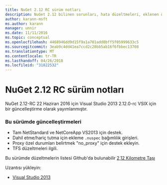 ```yaml
---
title: NuGet 2.12 RC sürüm notları
description: NuGet 2.12 bilinen sorunları, hata düzeltmeleri, eklenen özellikleri ve dcr dahil olmak üzere RC sürüm notları.
author: karann-msft
ms.author: karann
manager: unnir
ms.date: 11/11/2016
ms.topic: conceptual
ms.openlocfilehash: 4468946dd9d15f9a1a701add0bff5f05999633c5
ms.sourcegitcommit: 3eab9c4dd41ea7ccd2c28bb5ab16f6fbbec13708
ms.translationtype: MT
ms.contentlocale: tr-TR
ms.lasthandoff: 04/26/2018
ms.locfileid: "31822532"
---
```

# <a name="nuget-212-rc-release-notes"></a>NuGet 2.12 RC sürüm notları

NuGet 2.12-RC 22 Haziran 2016 için Visual Studio 2013 2.12.0-rc VSIX için bir güncelleştirme olarak yayımlanmıştır.

### <a name="updates-in-this-release"></a>Bu sürümde güncelleştirmeleri

* Tam NetStandard ve NetCoreApp VS2013 için destek.
* Dahil etme/hariç tutma için ekleme `.nuspec` bağımlılık girişleri.
* Proxy özel durumları belirtmek "no_proxy" için destek ekleyin.
* TFS düzeltmeleri ilgili.

Bu sürümde düzeltmelerin listesi Github'da bulunabilir [2,12 Kilometre Taşı](https://github.com/NuGet/Home/issues?q=milestone%3A2.12+is%3Aclosed)

Uzantısı yükleyin:

* [Visual Studio 2013](https://dist.nuget.org/visualstudio-2013-vsix/v2.12.0-rc/NuGet.Tools.vsix)
